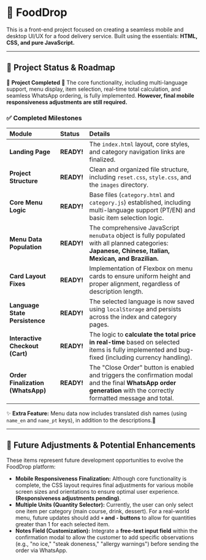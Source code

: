 # 🛵 FoodDrop

This is a front-end project focused on creating a seamless mobile and desktop UI/UX for a food delivery service. Built using the essentials: **HTML, CSS, and pure JavaScript.**

---

## 🚦 Project Status & Roadmap

🎉 **Project Completed** 🎉
The core functionality, including multi-language support, menu display, item selection, real-time total calculation, and seamless WhatsApp ordering, is fully implemented. **However, final mobile responsiveness adjustments are still required.**

### ✅ Completed Milestones

| Module | Status | Details |
| :--- | :--- | :--- |
| **Landing Page** | **READY!** | The `index.html` layout, core styles, and category navigation links are finalized. |
| **Project Structure** | **READY!** | Clean and organized file structure, including `reset.css`, `style.css`, and the `images` directory. |
| **Core Menu Logic** | **READY!** | Base files (`category.html` and `category.js`) established, including multi-language support (PT/EN) and basic item selection logic. |
| **Menu Data Population** | **READY!** | The comprehensive JavaScript `menuData` object is fully populated with all planned categories: **Japanese, Chinese, Italian, Mexican, and Brazilian.** |
| **Card Layout Fixes** | **READY!** | Implementation of Flexbox on menu cards to ensure uniform height and proper alignment, regardless of description length. |
| **Language State Persistence** | **READY!** | The selected language is now saved using `localStorage` and persists across the index and category pages. |
| **Interactive Checkout (Cart)** | **READY!** | The logic to **calculate the total price in real-time** based on selected items is fully implemented and bug-fixed (including currency handling). |
| **Order Finalization (WhatsApp)** | **READY!** | The "Close Order" button is enabled and triggers the confirmation modal and the final **WhatsApp order generation** with the correctly formatted message and total. |

✨ **Extra Feature:** Menu data now includes translated dish names (using `name_en` and `name_pt` keys), in addition to the descriptions.🤩

---

## 🚀 Future Adjustments & Potential Enhancements

These items represent future development opportunities to evolve the FoodDrop platform:

* **Mobile Responsiveness Finalization:** Although core functionality is complete, the CSS layout requires final adjustments for various mobile screen sizes and orientations to ensure optimal user experience. **(Responsiveness adjustments pending)**.
* **Multiple Units (Quantity Selector):** Currently, the user can only select one item per category (main course, drink, dessert). For a real-world menu, future updates should add **`+` and `-` buttons** to allow for quantities greater than 1 for each selected item.
* **Notes Field (Customization):** Integrate a **free-text input field** within the confirmation modal to allow the customer to add specific observations (e.g., "no ice," "steak doneness," "allergy warnings") before sending the order via WhatsApp.
